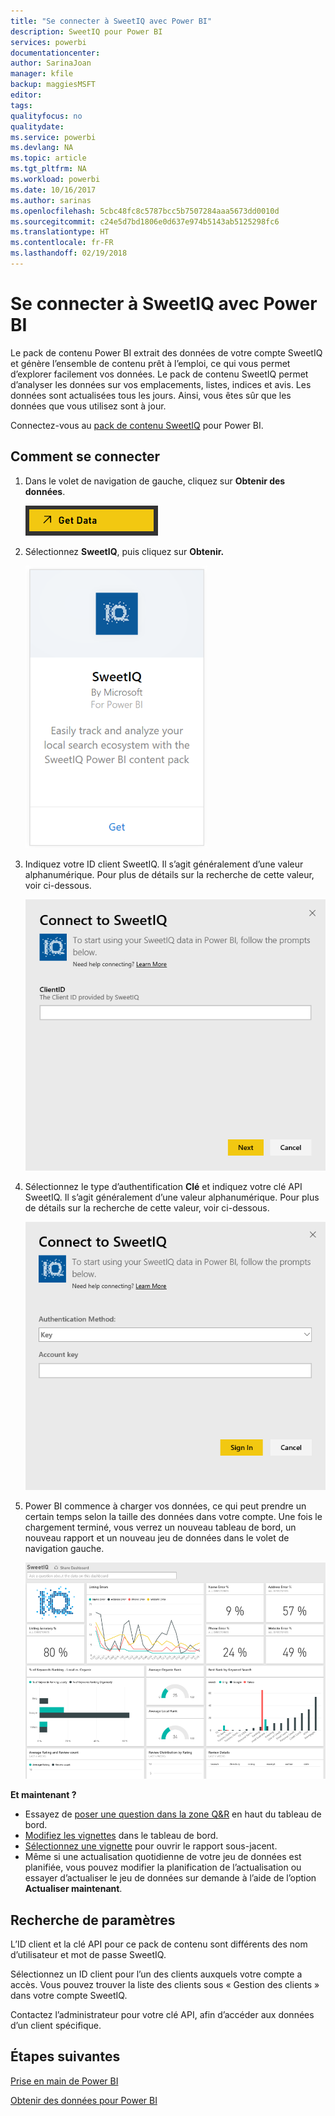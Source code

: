 ```yaml
---
title: "Se connecter à SweetIQ avec Power BI"
description: SweetIQ pour Power BI
services: powerbi
documentationcenter: 
author: SarinaJoan
manager: kfile
backup: maggiesMSFT
editor: 
tags: 
qualityfocus: no
qualitydate: 
ms.service: powerbi
ms.devlang: NA
ms.topic: article
ms.tgt_pltfrm: NA
ms.workload: powerbi
ms.date: 10/16/2017
ms.author: sarinas
ms.openlocfilehash: 5cbc48fc8c5787bcc5b7507284aaa5673dd0010d
ms.sourcegitcommit: c24e5d7bd1806e0d637e974b5143ab5125298fc6
ms.translationtype: HT
ms.contentlocale: fr-FR
ms.lasthandoff: 02/19/2018
---
```

# <a name="connect-to-sweetiq-with-power-bi"></a>Se connecter à SweetIQ avec Power BI
Le pack de contenu Power BI extrait des données de votre compte SweetIQ et génère l’ensemble de contenu prêt à l’emploi, ce qui vous permet d’explorer facilement vos données. Le pack de contenu SweetIQ permet d’analyser les données sur vos emplacements, listes, indices et avis. Les données sont actualisées tous les jours. Ainsi, vous êtes sûr que les données que vous utilisez sont à jour.

Connectez-vous au [pack de contenu SweetIQ](https://app.powerbi.com/groups/me/getdata/services/sweetiq) pour Power BI.

## <a name="how-to-connect"></a>Comment se connecter
1. Dans le volet de navigation de gauche, cliquez sur **Obtenir des données**.
   
    ![](media/service-connect-to-sweetiq/getdata.png)
2. Sélectionnez **SweetIQ**, puis cliquez sur **Obtenir.**
   
    ![](media/service-connect-to-sweetiq/sweetiq.png)
3. Indiquez votre ID client SweetIQ. Il s’agit généralement d’une valeur alphanumérique. Pour plus de détails sur la recherche de cette valeur, voir ci-dessous.
   
    ![](media/service-connect-to-sweetiq/parameter.png)
4. Sélectionnez le type d’authentification **Clé** et indiquez votre clé API SweetIQ. Il s’agit généralement d’une valeur alphanumérique. Pour plus de détails sur la recherche de cette valeur, voir ci-dessous.
   
    ![](media/service-connect-to-sweetiq/credentials.png)
5. Power BI commence à charger vos données, ce qui peut prendre un certain temps selon la taille des données dans votre compte. Une fois le chargement terminé, vous verrez un nouveau tableau de bord, un nouveau rapport et un nouveau jeu de données dans le volet de navigation gauche.
   
    ![](media/service-connect-to-sweetiq/dashboard.png)

**Et maintenant ?**

* Essayez de [poser une question dans la zone Q&R](power-bi-q-and-a.md) en haut du tableau de bord.
* [Modifiez les vignettes](service-dashboard-edit-tile.md) dans le tableau de bord.
* [Sélectionnez une vignette](service-dashboard-tiles.md) pour ouvrir le rapport sous-jacent.
* Même si une actualisation quotidienne de votre jeu de données est planifiée, vous pouvez modifier la planification de l’actualisation ou essayer d’actualiser le jeu de données sur demande à l’aide de l’option **Actualiser maintenant**.

## <a name="finding-parameters"></a>Recherche de paramètres
L’ID client et la clé API pour ce pack de contenu sont différents des nom d’utilisateur et mot de passe SweetIQ.

Sélectionnez un ID client pour l’un des clients auxquels votre compte a accès. Vous pouvez trouver la liste des clients sous « Gestion des clients » dans votre compte SweetIQ.

Contactez l’administrateur pour votre clé API, afin d’accéder aux données d’un client spécifique.

## <a name="next-steps"></a>Étapes suivantes
[Prise en main de Power BI](service-get-started.md)

[Obtenir des données pour Power BI](service-get-data.md)

